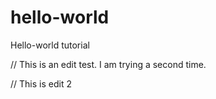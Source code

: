 # hello-world
Hello-world tutorial

// This is an edit test. I am trying a second time.

// This is edit 2

